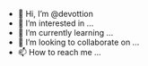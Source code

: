 - 👋 Hi, I’m @devottion
- 👀 I’m interested in ...
- 🌱 I’m currently learning ...
- 💞️ I’m looking to collaborate on ...
- 📫 How to reach me ...

<!---
devottion/devottion is a ✨ special ✨ repository because its `README.md` (this file) appears on your GitHub profile.
You can click the Preview link to take a look at your changes.
--->

